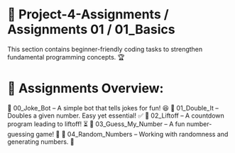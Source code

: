 # 🚀 Project-4-Assignments / Assignments 01 / 01_Basics
This section contains beginner-friendly coding tasks to strengthen fundamental programming concepts. 🏆

# 📌 Assignments Overview:
🤖 00_Joke_Bot – A simple bot that tells jokes for fun! 😆
🔢 01_Double_It – Doubles a given number. Easy yet essential! ✅
🚀 02_Liftoff – A countdown program leading to liftoff! ⏳
🎯 03_Guess_My_Number – A fun number-guessing game! 🔢
🎲 04_Random_Numbers – Working with randomness and generating numbers. 🎰